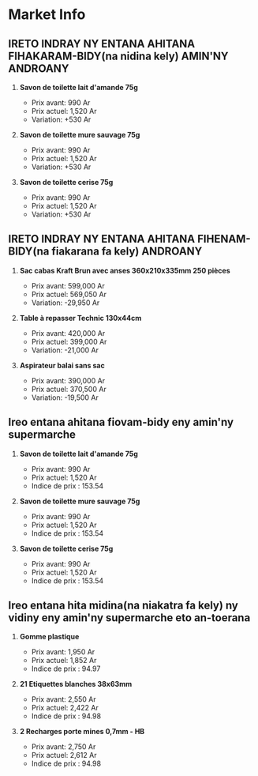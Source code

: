 # Market Info

## IRETO INDRAY NY ENTANA AHITANA FIHAKARAM-BIDY(na nidina kely) AMIN'NY ANDROANY

1. **Savon de toilette lait d'amande 75g**
   - Prix avant: 990 Ar
   - Prix actuel: 1,520 Ar
   - Variation: +530 Ar

2. **Savon de toilette mure sauvage 75g**
   - Prix avant: 990 Ar
   - Prix actuel: 1,520 Ar
   - Variation: +530 Ar

3. **Savon de toilette cerise 75g**
   - Prix avant: 990 Ar
   - Prix actuel: 1,520 Ar
   - Variation: +530 Ar

## IRETO INDRAY NY ENTANA AHITANA FIHENAM-BIDY(na fiakarana fa kely) ANDROANY

1. **Sac cabas Kraft Brun avec anses 360x210x335mm 250 pièces**
   - Prix avant: 599,000 Ar
   - Prix actuel: 569,050 Ar
   - Variation: -29,950 Ar

2. **Table à repasser Technic 130x44cm**
   - Prix avant: 420,000 Ar
   - Prix actuel: 399,000 Ar
   - Variation: -21,000 Ar

3. **Aspirateur balai sans sac**
   - Prix avant: 390,000 Ar
   - Prix actuel: 370,500 Ar
   - Variation: -19,500 Ar

## Ireo entana ahitana fiovam-bidy eny amin'ny supermarche

1. **Savon de toilette lait d'amande 75g**
   - Prix avant: 990 Ar
   - Prix actuel: 1,520 Ar
   - Indice de prix : 153.54

2. **Savon de toilette mure sauvage 75g**
   - Prix avant: 990 Ar
   - Prix actuel: 1,520 Ar
   - Indice de prix : 153.54

3. **Savon de toilette cerise 75g**
   - Prix avant: 990 Ar
   - Prix actuel: 1,520 Ar
   - Indice de prix : 153.54

## Ireo entana hita midina(na niakatra fa kely) ny vidiny eny amin'ny supermarche eto an-toerana

1. **Gomme plastique**
   - Prix avant: 1,950 Ar
   - Prix actuel: 1,852 Ar
   - Indice de prix : 94.97

2. **21 Etiquettes blanches 38x63mm**
   - Prix avant: 2,550 Ar
   - Prix actuel: 2,422 Ar
   - Indice de prix : 94.98

3. **2 Recharges porte mines 0,7mm - HB**
   - Prix avant: 2,750 Ar
   - Prix actuel: 2,612 Ar
   - Indice de prix : 94.98

